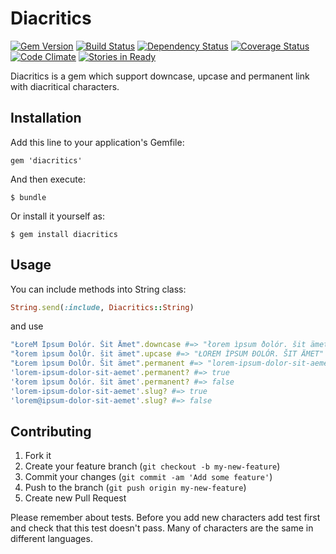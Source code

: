 # Diacritics
[![Gem Version](https://badge.fury.io/rb/diacritics.png)](http://badge.fury.io/rb/diacritics)
[![Build Status](https://travis-ci.org/fractalsoft/diacritics.png)](https://travis-ci.org/fractalsoft/diacritics)
[![Dependency Status](https://gemnasium.com/fractalsoft/diacritics.png)](https://gemnasium.com/fractalsoft/diacritics)
[![Coverage Status](https://coveralls.io/repos/fractalsoft/diacritics/badge.png)](https://coveralls.io/r/fractalsoft/diacritics)
[![Code Climate](https://codeclimate.com/repos/5284c9f156b1021a6e016740/badges/030f7f569aa0fa54ea66/gpa.png)](https://codeclimate.com/repos/5284c9f156b1021a6e016740/feed)
[![Stories in Ready](https://badge.waffle.io/fractalsoft/diacritics.png)](http://waffle.io/fractalsoft/diacritics)

Diacritics is a gem which support downcase, upcase and permanent link with diacritical characters.

## Installation

Add this line to your application's Gemfile:

    gem 'diacritics'

And then execute:

    $ bundle

Or install it yourself as:

    $ gem install diacritics

## Usage

You can include methods into String class:

```ruby
String.send(:include, Diacritics::String)
```

and use

```ruby
"ŁoreM Ìpsum Ðolór. Šit Ämet".downcase #=> "łorem ìpsum ðolór. šit ämet"
"łorem ìpsum ðolÓr. šit ämet".upcase #=> "ŁOREM ÌPSUM ÐOLÓR. ŠIT ÄMET"
"Łorem ìpsum ÐolÓr. Šit ämet".permanent #=> "lorem-ipsum-dolor-sit-aemet"
'lorem-ipsum-dolor-sit-aemet'.permanent? #=> true
'łorem ìpsum ðolór. šit ämet'.permanent? #=> false
'lorem-ipsum-dolor-sit-aemet'.slug? #=> true
'lorem@ipsum-dolor-sit-aemet'.slug? #=> false
```

## Contributing

1. Fork it
2. Create your feature branch (`git checkout -b my-new-feature`)
3. Commit your changes (`git commit -am 'Add some feature'`)
4. Push to the branch (`git push origin my-new-feature`)
5. Create new Pull Request

Please remember about tests. Before you add new characters add test first and check that this test doesn't pass.
Many of characters are the same in different languages.
